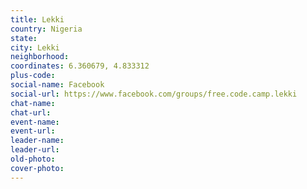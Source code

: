 ```yaml
---
title: Lekki
country: Nigeria
state: 
city: Lekki
neighborhood: 
coordinates: 6.360679, 4.833312
plus-code:
social-name: Facebook
social-url: https://www.facebook.com/groups/free.code.camp.lekki
chat-name:
chat-url:
event-name:
event-url:
leader-name:
leader-url:
old-photo: 
cover-photo:
---
```

